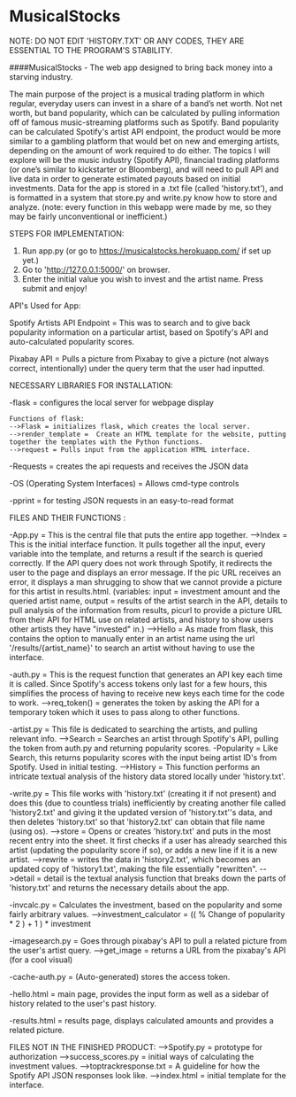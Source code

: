 # MusicalStocks
NOTE: DO NOT EDIT 'HISTORY.TXT' OR ANY CODES, THEY ARE ESSENTIAL TO THE PROGRAM'S STABILITY.


####MusicalStocks - The web app designed to bring back money into a starving industry.

The main purpose of the project is a musical trading platform in which regular, everyday users can invest in a share of a band’s net worth. Not net worth, but band popularity, which can be calculated by pulling information off of famous music-streaming platforms such as Spotify. Band popularity can be calculated Spotify's artist API endpoint, the product would be more similar to a gambling platform that would bet on new and emerging artists, depending on the amount of work required to do either. The topics I will explore will be the music industry (Spotify API), financial trading platforms (or one’s similar to kickstarter or Bloomberg), and will need to pull API and live data in order to generate estimated payouts based on initial investments. Data for the app is stored in a .txt file (called 'history.txt'), and is formatted in a system that store.py and write.py know how to store and analyze. (note: every function in this webapp were made by me, so they may be fairly unconventional or inefficient.) 

STEPS FOR IMPLEMENTATION:
1.  Run app.py (or go to https://musicalstocks.herokuapp.com/ if set up yet.)
2.  Go to 'http://127.0.0.1:5000/' on browser.
3.  Enter the initial value you wish to invest and the artist name. Press submit and enjoy!


API's Used for App:

Spotify Artists API Endpoint = This was to search and to give back popularity information on a particular artist, based on Spotify's API and auto-calculated popularity scores.

Pixabay API = Pulls a picture from Pixabay to give a picture (not always correct, intentionally) under the query term that the user had inputted.  

NECESSARY LIBRARIES FOR INSTALLATION:

-flask = configures the local server for webpage display
 
    Functions of flask:
    -->Flask = initializes flask, which creates the local server. 
    -->render_template =  Create an HTML template for the website, putting together the templates with the Python functions. 
    -->request = Pulls input from the application HTML interface. 

-Requests = creates the api requests and receives the JSON data

-OS (Operating System Interfaces) = Allows cmd-type controls

-pprint = for testing JSON requests in an easy-to-read format


FILES AND THEIR FUNCTIONS :

-App.py = This is the central file that puts the entire app together.
    -->Index = This is the initial interface function. It pulls together all the input, every variable into the template, and returns a result if the search is queried correctly. If the API query does not work through Spotify, it redirects the user to the page and displays an error message. If the pic URL receives an error, it displays a man shrugging to show that we cannot provide a picture for this artist in results.html. 
     (variables: input = investment amount and the queried artist name, output = results of the artist search in the API, details to pull analysis of the information from results, picurl to provide a picture URL from their API for HTML use on related artists, and history to show users other artists they have "invested" in.)
    -->Hello = As made from flask, this contains the option to manually enter in an artist name using the url '/results/{artist_name}' to search an artist without having to use the interface.

-auth.py = This is the request function that generates an API key each time it is called. Since Spotify's access tokens only last for a few hours, this simplifies the process of having to receive new keys each time for the code to work. 
    -->req_token() = generates the token by asking the API for a temporary token which it uses to pass along to other functions.
    
-artist.py = This file is dedicated to searching the artists, and pulling relevant info. 
    -->Search = Searches an artist through Spotify's API, pulling the token from auth.py and returning popularity scores.
    -Popularity = Like Search, this returns popularity scores with the input being artist ID's from Spotify. Used in initial testing. 
    -->History = This function performs an intricate textual analysis of the history data stored locally under 'history.txt'.

-write.py = This file works with 'history.txt' (creating it if not present) and does this (due to countless trials) inefficiently by creating another file called 'history2.txt' and giving it the updated version of 'history.txt''s data, and then deletes 'history.txt' so that 'history2.txt' can obtain that file name (using os).
    -->store = Opens or creates 'history.txt' and puts in the most recent entry into the sheet. It first checks if a user has already searched this artist (updating the popularity score if so), or adds a new line if it is a new artist.
    -->rewrite = writes the data in 'history2.txt', which becomes an updated copy of 'history1.txt', making the file essentially "rewritten".
    -->detail = detail is the textual analysis function that breaks down the parts of 'history.txt' and returns the necessary details about the app.

-invcalc.py = Calculates the investment, based on the popularity and some fairly arbitrary values.
    -->investment_calculator = (( % Change of popularity * 2 ) + 1 ) * investment

-imagesearch.py = Goes through pixabay's API to pull a related picture from the user's artist query. 
    -->get_image = returns a URL from the pixabay's API (for a cool visual)

-cache-auth.py = (Auto-generated) stores the access token.

-hello.html = main page, provides the input form as well as a sidebar of history related to the user's past history.

-results.html = results page, displays calculated amounts and provides a related picture. 

FILES NOT IN THE FINISHED PRODUCT:
-->Spotify.py = prototype for authorization
-->success_scores.py = initial ways of calculating the investment values.
-->toptrackresponse.txt = A guideline for how the Spotify API JSON responses look like. 
-->index.html = initial template for the interface.